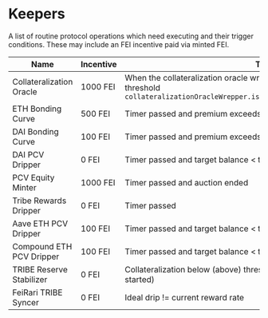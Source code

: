 # Keepers

A list of routine protocol operations which need executing and their trigger conditions. These may include an FEI incentive paid via minted FEI.


| Name                     | Incentive  | Trigger
| ------------------------ | --------- | ----
| Collateralization Oracle |  1000 FEI | When the collateralization oracle wrapper is out of date or beyond deviation threshold `collateralizationOracleWrepper.isOutdatedOrExceededDeviationThreshold()` |
| ETH Bonding Curve        |  500 FEI  | Timer passed and premium exceeds incentive  |
| DAI Bonding Curve        |  100 FEI  | Timer passed and premium exceeds incentive  |
| DAI PCV Dripper          |  0 FEI    | Timer passed and target balance < threshold |
| PCV Equity Minter        |  1000 FEI | Timer passed and auction ended              |
| Tribe Rewards Dripper    |  0 FEI    | Timer passed                                |
| Aave ETH PCV Dripper     |  100 FEI  | Timer passed and target balance < threshold |
| Compound ETH PCV Dripper |  100 FEI  | Timer passed and target balance < threshold |
| TRIBE Reserve Stabilizer |  0 FEI    | Collateralization below (above) threshold and time not yet started (already started) |
| FeiRari TRIBE Syncer     |  0 FEI    | Ideal drip != current reward rate           |